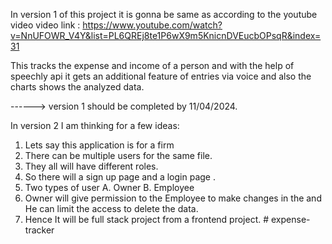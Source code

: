 In version 1 of this project it is gonna be same as according to the youtube video
 video link : https://www.youtube.com/watch?v=NnUFOWR_V4Y&list=PL6QREj8te1P6wX9m5KnicnDVEucbOPsqR&index=31

 This tracks the expense and income of a person and with the help of speechly api it gets an additional feature of entries via voice and also the charts shows the analyzed data.

 ------> version 1 should be completed by 11/04/2024.

 In version 2 I am thinking for a few ideas:
 1. Lets say this application is for a firm 
 2. There can be multiple users for the same file.
 3. They all will have different roles. 
 4. So there will a sign up page and a login page .
 5. Two types of user 
    A. Owner 
    B. Employee
 6. Owner will give permission to the Employee to make changes in the and He can limit the access to    delete the data.
 7. Hence It will be full stack project from a frontend project. # expense-tracker
